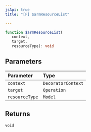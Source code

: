 ```yaml
---
jsApi: true
title: "[F] $armResourceList"

---
```

```ts
function $armResourceList(
   context, 
   target, 
   resourceType): void
```

## Parameters

| Parameter | Type |
| :------ | :------ |
| `context` | `DecoratorContext` |
| `target` | `Operation` |
| `resourceType` | `Model` |

## Returns

`void`
